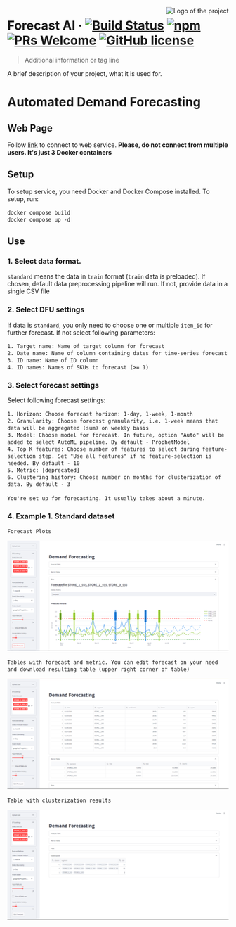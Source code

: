 <img src="![image](https://github.com/user-attachments/assets/1a7755f0-2f9a-4865-8550-2a57ec70ce03)
" alt="Logo of the project" align="right">

# Forecast AI &middot; [![Build Status](https://img.shields.io/travis/npm/npm/latest.svg?style=flat-square)](https://travis-ci.org/npm/npm) [![npm](https://img.shields.io/npm/v/npm.svg?style=flat-square)](https://www.npmjs.com/package/npm) [![PRs Welcome](https://img.shields.io/badge/PRs-welcome-brightgreen.svg?style=flat-square)](http://makeapullrequest.com) [![GitHub license](https://img.shields.io/badge/license-MIT-blue.svg?style=flat-square)](https://github.com/your/your-project/blob/master/LICENSE)
> Additional information or tag line

A brief description of your project, what it is used for.


# Automated Demand Forecasting

## Web Page

Follow [link](http://89.169.165.189:8501/) to connect to web service. **Please, do not connect from multiple users. It's just 3 Docker containers**

## Setup

To setup service, you need Docker and Docker Compose installed. To setup, run:

    docker compose build
    docker compose up -d

## Use

### 1. Select data format. 
`standard` means the data in `train` format (`train` data is preloaded). If chosen, default data preprocessing pipeline will run. If not, provide data in a single CSV file

### 2. Select DFU settings

If data is `standard`, you only need to choose one or multiple `item_id` for further forecast. If not select following parameters:

    1. Target name: Name of target column for forecast
    2. Date name: Name of column containing dates for time-series forecast
    3. ID name: Name of ID column
    4. ID names: Names of SKUs to forecast (>= 1)

### 3. Select forecast settings

Select following forecast settings:

    1. Horizon: Choose forecast horizon: 1-day, 1-week, 1-month
    2. Granularity: Choose forecast granularity, i.e. 1-week means that data will be aggregated (sum) on weekly basis
    3. Model: Choose model for forecast. In future, option "Auto" will be added to select AutoML pipeline. By default - ProphetModel
    4. Top K features: Choose number of features to select during feature-selection step. Set "Use all features" if no feature-selection is needed. By default - 10
    5. Metric: [deprecated]
    6. Clustering history: Choose number on months for clusterization of data. By default - 3

    You're set up for forecasting. It usually takes about a minute.

### 4. Example 1. Standard dataset

    Forecast Plots

![Example of forecast for standard data](./artifacts/standard_forecast.png)

    Tables with forecast and metric. You can edit forecast on your need and download resulting table (upper right corner of table)

![Example of tables for standard data](./artifacts/standard_tables.png)

    Table with clusterization results
    
![Example of clusterization on standard data](./artifacts/standard_clusters.png)


